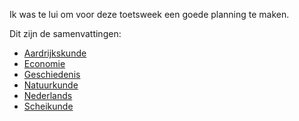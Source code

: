 Ik was te lui om voor deze toetsweek een goede planning te maken.

Dit zijn de samenvattingen:

- [Aardrijkskunde](Aardrijkskunde)
- [Economie](Economie)
- [Geschiedenis](Geschiedenis)
- [Natuurkunde](Natuurkunde)
- [Nederlands](Nederlands)
- [Scheikunde](Scheikunde)
